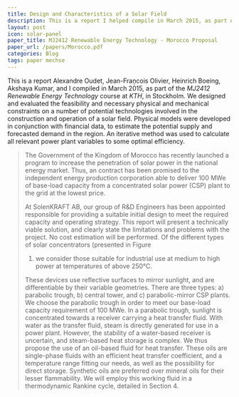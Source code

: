 ```yaml
---
title: Design and Characteristics of a Solar Field
description: This is a report I helped compile in March 2015, as part of the MJ2412 Renewable Energy Technology course at KTH, in Stockholm.
layout: post
icon: solar-panel
paper_title: MJ2412 Renewable Energy Technology - Morocco Proposal
paper_url: /papers/Morocco.pdf
categories: Blog
tags: paper mechse
---
```


This is a report Alexandre Oudet, Jean-Fraņcois Olivier, Heinrich Boeing,
Akshaya Kumar, and I compiled in March 2015, as part of the _MJ2412 Renewable
Energy Technology_ course at _KTH_, in Stockholm. We designed and evaluated the
feasibility and necessary physical and mechanical constraints on a number of
potential technologies involved in the construction and operation of a solar
field. Physical models were developed in conjunction with financial data, to
estimate the potential supply and forecasted demand in the region. An iterative
method was used to calculate all relevant power plant variables to some optimal
efficiency.
>
>The Government of the Kingdom of Morocco has recently launched a program to
>increase the penetration of solar power in the national energy market. Thus, an
>contract has been promised to the independent energy production corporation
>able to deliver 100 MWe of base-load capacity from a concentrated solar power
>(CSP) plant to the grid at the lowest price.
>
>At SolenKRAFT AB, our group of R&D Engineers has been appointed responsible for
>providing a suitable initial design to meet the required capacity and operating
>strategy. This report will present a technically viable solution, and clearly
>state the limitations and problems with the project. No cost estimation will be
>performed. Of the different types of solar concentrators (presented in Figure
>1) we consider those suitable for industrial use at medium to high power at
>temperatures of above 250°C.
>
>These devices use reflective surfaces to mirror sunlight, and are
>differentiable by their variable geometries. There are three types: a)
>parabolic trough, b) central tower, and c) parabolic-mirror CSP plants.
We choose the parabolic trough in order to meet our base-load capacity
requirement of 100 MWe. In a parabolic trough, sunlight is concentrated towards
a receiver carrying a heat transfer fluid. With water as the transfer fluid,
steam is directly generated for use in a power plant. However, the stability of
a water-based receiver is uncertain, and steam-based heat storage is complex. We
thus propose the use of an oil-based fluid for heat transfer. These oils are
single-phase fluids with an efficient heat transfer coefficient, and a
temperature range fitting our needs, as well as the possibility for direct
storage. Synthetic oils are preferred over mineral oils for their lesser
flammability. We will employ this working fluid in a thermodynamic Rankine
cycle, detailed in Section 4.
